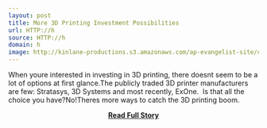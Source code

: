 ```yaml
---
layout: post
title: More 3D Printing Investment Possibilities
url: HTTP://h
source: HTTP://h
domain: h
image: http://kinlane-productions.s3.amazonaws.com/ap-evangelist-site/curated/screenshots/8741_fabbaloo_com.png
---
```


<p>When youre interested in investing in 3D printing, there doesnt seem to be a lot of options at first glance.The publicly traded 3D printer manufacturers are few: Stratasys, 3D Systems and most recently, ExOne.  Is that all the choice you have?No!Theres more ways to catch the 3D printing boom.</p>
<center><p><a href="HTTP://h" style='padding:25px; font-sze:18px; font-weight: bold;'>Read Full Story</a></p></center>
